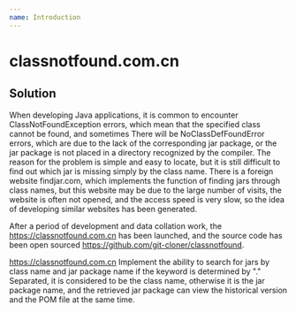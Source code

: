 ```yaml
---
name: Introduction
---
```


# classnotfound.com.cn



## Solution

When developing Java applications, it is common to encounter ClassNotFoundException errors, which mean that the specified class cannot be found, and sometimes There will be NoClassDefFoundError errors, which are due to the lack of the corresponding jar package, or the jar package is not placed in a directory recognized by the compiler. The reason for the problem is simple and easy to locate, but it is still difficult to find out which jar is missing simply by the class name. There is a foreign website findjar.com, which implements the function of finding jars through class names, but this website may be due to the large number of visits, the website is often not opened, and the access speed is very slow, so the idea of developing similar websites has been generated.

After a period of development and data collation work, the https://classnotfound.com.cn has been launched, and the source code has been open sourced https://github.com/git-cloner/classnotfound.

https://classnotfound.com.cn Implement the ability to search for jars by class name and jar package name if the keyword is determined by "." Separated, it is considered to be the class name, otherwise it is the jar package name, and the retrieved jar package can view the historical version and the POM file at the same time.